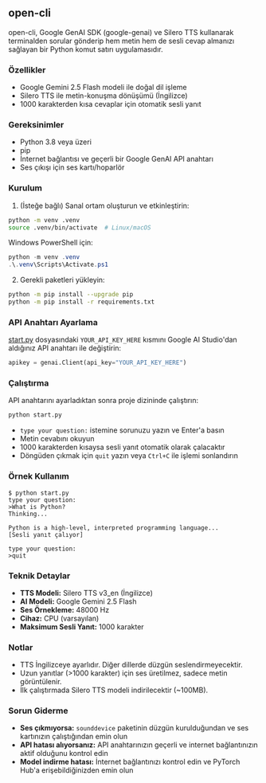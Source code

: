 ## open-cli

open-cli, Google GenAI SDK (google-genai) ve Silero TTS kullanarak terminalden sorular gönderip hem metin hem de sesli cevap almanızı sağlayan bir Python komut satırı uygulamasıdır.

### Özellikler

- Google Gemini 2.5 Flash modeli ile doğal dil işleme
- Silero TTS ile metin-konuşma dönüşümü (İngilizce)
- 1000 karakterden kısa cevaplar için otomatik sesli yanıt

### Gereksinimler

- Python 3.8 veya üzeri
- pip
- İnternet bağlantısı ve geçerli bir Google GenAI API anahtarı
- Ses çıkışı için ses kartı/hoparlör

### Kurulum

1. (İsteğe bağlı) Sanal ortam oluşturun ve etkinleştirin:

```bash
python -m venv .venv
source .venv/bin/activate  # Linux/macOS
```

Windows PowerShell için:

```powershell
python -m venv .venv
.\.venv\Scripts\Activate.ps1
```

2. Gerekli paketleri yükleyin:

```bash
python -m pip install --upgrade pip
python -m pip install -r requirements.txt
```

### API Anahtarı Ayarlama

[start.py](start.py) dosyasındaki `YOUR_API_KEY_HERE` kısmını Google AI Studio'dan aldığınız API anahtarı ile değiştirin:

```python
apikey = genai.Client(api_key="YOUR_API_KEY_HERE")
```

### Çalıştırma

API anahtarını ayarladıktan sonra proje dizininde çalıştırın:

```bash
python start.py
```

- `type your question:` istemine sorunuzu yazın ve Enter'a basın
- Metin cevabını okuyun
- 1000 karakterden kısaysa sesli yanıt otomatik olarak çalacaktır
- Döngüden çıkmak için `quit` yazın veya `Ctrl+C` ile işlemi sonlandırın

### Örnek Kullanım

```
$ python start.py
type your question:
>What is Python?
Thinking...

Python is a high-level, interpreted programming language...
[Sesli yanıt çalıyor]

type your question:
>quit
```

### Teknik Detaylar

- **TTS Modeli:** Silero TTS v3_en (İngilizce)
- **AI Modeli:** Google Gemini 2.5 Flash
- **Ses Örnekleme:** 48000 Hz
- **Cihaz:** CPU (varsayılan)
- **Maksimum Sesli Yanıt:** 1000 karakter

### Notlar

- TTS İngilizceye ayarlıdır. Diğer dillerde düzgün seslendirmeyecektir.
- Uzun yanıtlar (>1000 karakter) için ses üretilmez, sadece metin görüntülenir.
- İlk çalıştırmada Silero TTS modeli indirilecektir (~100MB).

### Sorun Giderme

- **Ses çıkmıyorsa:** `sounddevice` paketinin düzgün kurulduğundan ve ses kartınızın çalıştığından emin olun
- **API hatası alıyorsanız:** API anahtarınızın geçerli ve internet bağlantınızın aktif olduğunu kontrol edin
- **Model indirme hatası:** İnternet bağlantınızı kontrol edin ve PyTorch Hub'a erişebildiğinizden emin olun